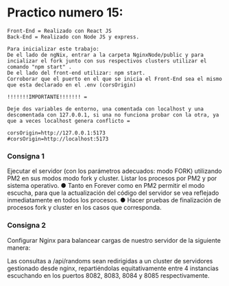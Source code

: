 # Practico numero 15:

```
Front-End = Realizado con React JS
Back-End = Realizado con Node JS y express.

Para inicializar este trabajo:
De el lado de ngNix, entrar a la carpeta NginxNode/public y para incializar el fork junto con sus respectivos clusters utilizar el comando "npm start" .
De el lado del front-end utilizar: npm start.
Corroborar que el puerto en el que se inicia el Front-End sea el mismo que esta declarado en el .env (corsOrigin)

!!!!!!!IMPORTANTE!!!!!!! = 

Deje dos variables de entorno, una comentada con localhost y una descomentada con 127.0.0.1, si una no funciona probar con la otra, ya que a veces localhost genera conflicto =

corsOrigin=http://127.0.0.1:5173
#corsOrigin=http://localhost:5173
```

### Consigna 1

Ejecutar el servidor (con los parámetros adecuados: modo FORK) utilizando PM2 en sus
modos modo fork y cluster. Listar los procesos por PM2 y por sistema operativo.
● Tanto en Forever como en PM2 permitir el modo escucha, para que la actualización del
código del servidor se vea reflejado inmediatamente en todos los procesos.
● Hacer pruebas de finalización de procesos fork y cluster en los casos que corresponda.


### Consigna 2

Configurar Nginx para balancear cargas de nuestro servidor de la siguiente manera:

Las consultas a /api/randoms sean redirigidas a un cluster de servidores gestionado desde nginx, repartiéndolas equitativamente entre 4
instancias escuchando en los puertos 8082, 8083, 8084 y 8085 respectivamente.

